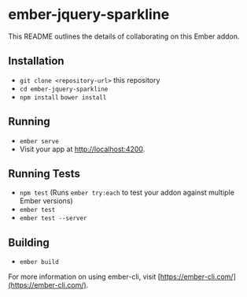 # ember-jquery-sparkline

This README outlines the details of collaborating on this Ember addon.

## Installation

* `git clone <repository-url>` this repository
* `cd ember-jquery-sparkline`
* `npm install`
  `bower install`

## Running

* `ember serve`
* Visit your app at [http://localhost:4200](http://localhost:4200).

## Running Tests

* `npm test` (Runs `ember try:each` to test your addon against multiple Ember versions)
* `ember test`
* `ember test --server`

## Building

* `ember build`

For more information on using ember-cli, visit [https://ember-cli.com/](https://ember-cli.com/).
